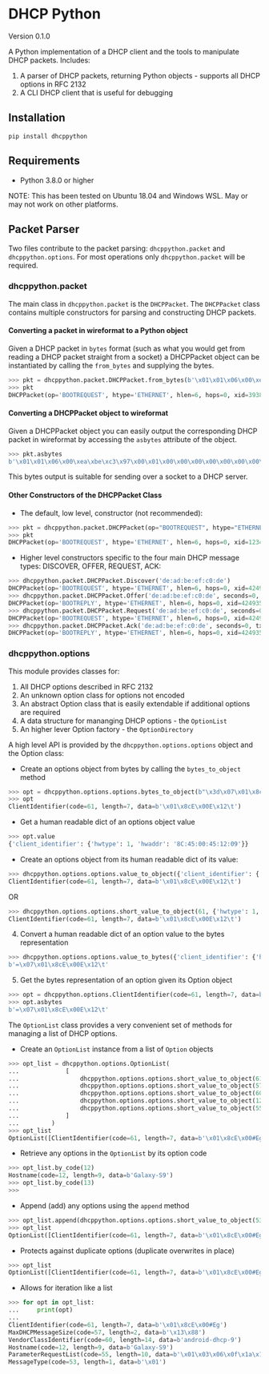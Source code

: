 # DHCP Python

Version 0.1.0

A Python implementation of a DHCP client and the tools to manipulate DHCP packets. Includes:

1. A parser of DHCP packets, returning Python objects - supports all DHCP options in RFC 2132
2. A CLI DHCP client that is useful for debugging

## Installation

`pip install dhcppython`

## Requirements

* Python 3.8.0 or higher

NOTE: This has been tested on Ubuntu 18.04 and Windows WSL. May or may not work on other platforms.

## Packet Parser

Two files contribute to the packet parsing: `dhcppython.packet` and `dhcppython.options`. For most operations only `dhcppython.packet` will be required.

### dhcppython.packet

The main class in `dhcppython.packet` is the `DHCPPacket`. The `DHCPPacket` class contains multiple constructors for parsing and constructing DHCP packets. 

#### Converting a packet in wireformat to a Python object

Given a DHCP packet in `bytes` format (such as what you would get from reading a DHCP packet straight from a socket) a DHCPPacket object can be instantiated by calling the `from_bytes` and supplying the bytes.

```python
>>> pkt = dhcppython.packet.DHCPPacket.from_bytes(b'\x01\x01\x06\x00\xea\xbe\xc3\x97\x00\x01\x00\x00\x00\x00\x00\x00\x00\x00\x00\x00\x00\x00\x00\x00\x00\x00\x00\x00\x8cE\x00E\x12\t\x00\x00\x00\x00\x00\x00\x00\x00\x00\x00\x00\x00\x00\x00\x00\x00\x00\x00\x00\x00\x00\x00\x00\x00\x00\x00\x00\x00\x00\x00\x00\x00\x00\x00\x00\x00\x00\x00\x00\x00\x00\x00\x00\x00\x00\x00\x00\x00\x00\x00\x00\x00\x00\x00\x00\x00\x00\x00\x00\x00\x00\x00\x00\x00\x00\x00\x00\x00\x00\x00\x00\x00\x00\x00\x00\x00\x00\x00\x00\x00\x00\x00\x00\x00\x00\x00\x00\x00\x00\x00\x00\x00\x00\x00\x00\x00\x00\x00\x00\x00\x00\x00\x00\x00\x00\x00\x00\x00\x00\x00\x00\x00\x00\x00\x00\x00\x00\x00\x00\x00\x00\x00\x00\x00\x00\x00\x00\x00\x00\x00\x00\x00\x00\x00\x00\x00\x00\x00\x00\x00\x00\x00\x00\x00\x00\x00\x00\x00\x00\x00\x00\x00\x00\x00\x00\x00\x00\x00\x00\x00\x00\x00\x00\x00\x00\x00\x00\x00\x00\x00\x00\x00\x00\x00\x00\x00\x00\x00\x00\x00\x00\x00\x00\x00\x00\x00\x00\x00\x00\x00\x00\x00\x00\x00\x00\x00\x00\x00\x00\x00\x00\x00c\x82Sc5\x01\x01=\x07\x01\x8cE\x00E\x12\t9\x02\x05\xdc<\x0eandroid-dhcp-9\x0c\tGalaxy-S97\n\x01\x03\x06\x0f\x1a\x1c3:;+\xff')
>>> pkt
DHCPPacket(op='BOOTREQUEST', htype='ETHERNET', hlen=6, hops=0, xid=3938370455, secs=1, flags=0, ciaddr=IPv4Address('0.0.0.0'), yiaddr=IPv4Address('0.0.0.0'), siaddr=IPv4Address('0.0.0.0'), giaddr=IPv4Address('0.0.0.0'), chaddr='8C:45:00:45:12:09', sname=b'', file=b'', options=OptionList([MessageType(code=53, length=1, data=b'\x01'), ClientIdentifier(code=61, length=7, data=b'\x01\x8cE\x00E\x12\t'), MaxDHCPMessageSize(code=57, length=2, data=b'\x05\xdc'), VendorClassIdentifier(code=60, length=14, data=b'android-dhcp-9'), Hostname(code=12, length=9, data=b'Galaxy-S9'), ParameterRequestList(code=55, length=10, data=b'\x01\x03\x06\x0f\x1a\x1c3:;+'), End(code=255, length=0, data=b'')]))
```

#### Converting a DHCPPacket object to wireformat

Given a DHCPPacket object you can easily output the corresponding DHCP packet in wireformat by accessing the `asbytes` attribute of the object.

```python
>>> pkt.asbytes
b'\x01\x01\x06\x00\xea\xbe\xc3\x97\x00\x01\x00\x00\x00\x00\x00\x00\x00\x00\x00\x00\x00\x00\x00\x00\x00\x00\x00\x00\x8cE\x00E\x12\t\x00\x00\x00\x00\x00\x00\x00\x00\x00\x00\x00\x00\x00\x00\x00\x00\x00\x00\x00\x00\x00\x00\x00\x00\x00\x00\x00\x00\x00\x00\x00\x00\x00\x00\x00\x00\x00\x00\x00\x00\x00\x00\x00\x00\x00\x00\x00\x00\x00\x00\x00\x00\x00\x00\x00\x00\x00\x00\x00\x00\x00\x00\x00\x00\x00\x00\x00\x00\x00\x00\x00\x00\x00\x00\x00\x00\x00\x00\x00\x00\x00\x00\x00\x00\x00\x00\x00\x00\x00\x00\x00\x00\x00\x00\x00\x00\x00\x00\x00\x00\x00\x00\x00\x00\x00\x00\x00\x00\x00\x00\x00\x00\x00\x00\x00\x00\x00\x00\x00\x00\x00\x00\x00\x00\x00\x00\x00\x00\x00\x00\x00\x00\x00\x00\x00\x00\x00\x00\x00\x00\x00\x00\x00\x00\x00\x00\x00\x00\x00\x00\x00\x00\x00\x00\x00\x00\x00\x00\x00\x00\x00\x00\x00\x00\x00\x00\x00\x00\x00\x00\x00\x00\x00\x00\x00\x00\x00\x00\x00\x00\x00\x00\x00\x00\x00\x00\x00\x00\x00\x00\x00\x00\x00\x00\x00\x00\x00\x00\x00\x00\x00\x00c\x82Sc5\x01\x01=\x07\x01\x8cE\x00E\x12\t9\x02\x05\xdc<\x0eandroid-dhcp-9\x0c\tGalaxy-S97\n\x01\x03\x06\x0f\x1a\x1c3:;+\xff'
```

This bytes output is suitable for sending over a socket to a DHCP server.

#### Other Constructors of the DHCPPacket Class

* The default, low level, constructor (not recommended):

```python
>>> pkt = dhcppython.packet.DHCPPacket(op="BOOTREQUEST", htype="ETHERNET", hlen=6, hops=0, xid=123456, secs=0, flags=0, ciaddr=ipaddress.IPv4Address(0), yiaddr=ipaddress.IPv4Address(0), siaddr=ipaddress.IPv4Address(0), giaddr=ipaddress.IPv4Address(0), chaddr="DE:AD:BE:EF:C0:DE", sname=b'', file=b'', options=dhcppython.options.OptionList([dhcppython.options.options.short_value_to_object(53, "DHCPDISCOVER")]))
>>> pkt
DHCPPacket(op='BOOTREQUEST', htype='ETHERNET', hlen=6, hops=0, xid=123456, secs=0, flags=0, ciaddr=IPv4Address('0.0.0.0'), yiaddr=IPv4Address('0.0.0.0'), siaddr=IPv4Address('0.0.0.0'), giaddr=IPv4Address('0.0.0.0'), chaddr='DE:AD:BE:EF:C0:DE', sname=b'', file=b'', options=OptionList([MessageType(code=53, length=1, data=b'\x01')]))
```

* Higher level constructors specific to the four main DHCP message types: DISCOVER, OFFER, REQUEST, ACK:

```python
>>> dhcppython.packet.DHCPPacket.Discover('de:ad:be:ef:c0:de')
DHCPPacket(op='BOOTREQUEST', htype='ETHERNET', hlen=6, hops=0, xid=4249353806, secs=0, flags=32768, ciaddr=IPv4Address('0.0.0.0'), yiaddr=IPv4Address('0.0.0.0'), siaddr=IPv4Address('0.0.0.0'), giaddr=IPv4Address('0.0.0.0'), chaddr='de:ad:be:ef:c0:de', sname=b'', file=b'', options=OptionList([MessageType(code=53, length=1, data=b'\x01')]))
>>> dhcppython.packet.DHCPPacket.Offer('de:ad:be:ef:c0:de', seconds=0, tx_id=4249353806, yiaddr=ipaddress.IPv4Address('192.168.56.4'))
DHCPPacket(op='BOOTREPLY', htype='ETHERNET', hlen=6, hops=0, xid=4249353806, secs=0, flags=32768, ciaddr=IPv4Address('0.0.0.0'), yiaddr=IPv4Address('192.168.56.4'), siaddr=IPv4Address('0.0.0.0'), giaddr=IPv4Address('0.0.0.0'), chaddr='de:ad:be:ef:c0:de', sname=b'', file=b'', options=OptionList([MessageType(code=53, length=1, data=b'\x02')]))
>>> dhcppython.packet.DHCPPacket.Request('de:ad:be:ef:c0:de', seconds=0, tx_id=4249353806)
DHCPPacket(op='BOOTREQUEST', htype='ETHERNET', hlen=6, hops=0, xid=4249353806, secs=0, flags=32768, ciaddr=IPv4Address('0.0.0.0'), yiaddr=IPv4Address('0.0.0.0'), siaddr=IPv4Address('0.0.0.0'), giaddr=IPv4Address('0.0.0.0'), chaddr='de:ad:be:ef:c0:de', sname=b'', file=b'', options=OptionList([MessageType(code=53, length=1, data=b'\x03')]))
>>> dhcppython.packet.DHCPPacket.Ack('de:ad:be:ef:c0:de', seconds=0, tx_id=4249353806, yiaddr=ipaddress.IPv4Address('192.168.56.4'))
DHCPPacket(op='BOOTREPLY', htype='ETHERNET', hlen=6, hops=0, xid=4249353806, secs=0, flags=32768, ciaddr=IPv4Address('0.0.0.0'), yiaddr=IPv4Address('192.168.56.4'), siaddr=IPv4Address('0.0.0.0'), giaddr=IPv4Address('0.0.0.0'), chaddr='de:ad:be:ef:c0:de', sname=b'', file=b'', options=OptionList([MessageType(code=53, length=1, data=b'\x05')]))
```

### dhcppython.options

This module provides classes for:

1. All DHCP options described in RFC 2132
2. An unknown option class for options not encoded
3. An abstract Option class that is easily extendable if additional options are required
4. A data structure for mananging DHCP options - the `OptionList`
5. An higher lever Option factory - the `OptionDirectory`

A high level API is provided by the `dhcppython.options.options` object and the Option class:

* Create an options object from bytes by calling the `bytes_to_object` method

```python
>>> opt = dhcppython.options.options.bytes_to_object(b"\x3d\x07\x01\x8c\x45\x00\x45\x12\x09")
>>> opt
ClientIdentifier(code=61, length=7, data=b'\x01\x8cE\x00E\x12\t')
```

* Get a human readable dict of an options object value

```python
>>> opt.value
{'client_identifier': {'hwtype': 1, 'hwaddr': '8C:45:00:45:12:09'}}
```

* Create an options object from its human readable dict of its value:

```python
>>> dhcppython.options.options.value_to_object({'client_identifier': {'hwtype': 1, 'hwaddr': '8C:45:00:45:12:09'}})
ClientIdentifier(code=61, length=7, data=b'\x01\x8cE\x00E\x12\t')
```

OR

```python
>>> dhcppython.options.options.short_value_to_object(61, {'hwtype': 1, 'hwaddr': '8C:45:00:45:12:09'})
ClientIdentifier(code=61, length=7, data=b'\x01\x8cE\x00E\x12\t')
```

4. Convert a human readable dict of an option value to the bytes representation

```python
>>> dhcppython.options.options.value_to_bytes({'client_identifier': {'hwtype': 1, 'hwaddr': '8C:45:00:45:12:09'}})
b'=\x07\x01\x8cE\x00E\x12\t'
```

5. Get the bytes representation of an option given its Option object

```python
>>> opt = dhcppython.options.ClientIdentifier(code=61, length=7, data=b'\x01\x8cE\x00E\x12\t')
>>> opt.asbytes
b'=\x07\x01\x8cE\x00E\x12\t'
```

The `OptionList` class provides a very convenient set of methods for managing a list of DHCP options.

* Create an `OptionList` instance from a list of `Option` objects

```python
>>> opt_list = dhcppython.options.OptionList(
...             [
...                 dhcppython.options.options.short_value_to_object(61, {'hwtype': 1, 'hwaddr': "8c:45:00:23:45:67"}),
...                 dhcppython.options.options.short_value_to_object(57, 1500),
...                 dhcppython.options.options.short_value_to_object(60, "android-dhcp-9"),
...                 dhcppython.options.options.short_value_to_object(12, "Galaxy-S9"),
...                 dhcppython.options.options.short_value_to_object(55, [1, 3, 6, 15, 26, 28, 51, 58, 59, 43])
...             ]
...         )
>>> opt_list
OptionList([ClientIdentifier(code=61, length=7, data=b'\x01\x8cE\x00#Eg'), MaxDHCPMessageSize(code=57, length=2, data=b'\x05\xdc'), VendorClassIdentifier(code=60, length=14, data=b'android-dhcp-9'), Hostname(code=12, length=9, data=b'Galaxy-S9'), ParameterRequestList(code=55, length=10, data=b'\x01\x03\x06\x0f\x1a\x1c3:;+')])
```

* Retrieve any options in the `OptionList` by its option code

```python
>>> opt_list.by_code(12)
Hostname(code=12, length=9, data=b'Galaxy-S9')
>>> opt_list.by_code(13)
>>>
```

* Append (add) any options using the `append` method

```python
>>> opt_list.append(dhcppython.options.options.short_value_to_object(53, "DHCPDISCOVER"))
>>> opt_list
OptionList([ClientIdentifier(code=61, length=7, data=b'\x01\x8cE\x00#Eg'), MaxDHCPMessageSize(code=57, length=2, data=b'\x05\xdc'), VendorClassIdentifier(code=60, length=14, data=b'android-dhcp-9'), Hostname(code=12, length=9, data=b'Galaxy-S9'), ParameterRequestList(code=55, length=10, data=b'\x01\x03\x06\x0f\x1a\x1c3:;+'), MessageType(code=53, length=1, data=b'\x01')])
```

* Protects against duplicate options (duplicate overwrites in place)

```python
>>> opt_list
OptionList([ClientIdentifier(code=61, length=7, data=b'\x01\x8cE\x00#Eg'), MaxDHCPMessageSize(code=57, length=2, data=b'\x13\x88'), VendorClassIdentifier(code=60, length=14, data=b'android-dhcp-9'), Hostname(code=12, length=9, data=b'Galaxy-S9'), ParameterRequestList(code=55, length=10, data=b'\x01\x03\x06\x0f\x1a\x1c3:;+'), MessageType(code=53, length=1, data=b'\x01')])
```

* Allows for iteration like a list

```python
>>> for opt in opt_list:
...     print(opt)
...
ClientIdentifier(code=61, length=7, data=b'\x01\x8cE\x00#Eg')
MaxDHCPMessageSize(code=57, length=2, data=b'\x13\x88')
VendorClassIdentifier(code=60, length=14, data=b'android-dhcp-9')
Hostname(code=12, length=9, data=b'Galaxy-S9')
ParameterRequestList(code=55, length=10, data=b'\x01\x03\x06\x0f\x1a\x1c3:;+')
MessageType(code=53, length=1, data=b'\x01')
```
